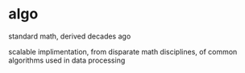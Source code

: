 # algo
standard math, derived decades ago



scalable implimentation, from disparate math disciplines, of common algorithms used in data processing
